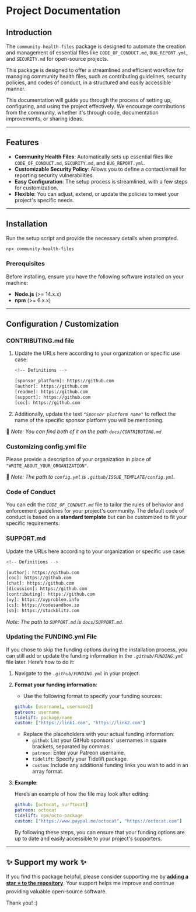 # Project Documentation

## Introduction

The `community-health-files` package is designed to automate the creation and management of essential files like `CODE_OF_CONDUCT.md`, `BUG_REPORT.yml`, and `SECURITY.md` for open-source projects.

This package is designed to offer a streamlined and efficient workflow for managing community health files, such as contributing guidelines, security policies, and codes of conduct, in a structured and easily accessible manner.

This documentation will guide you through the process of setting up, configuring, and using the project effectively. We encourage contributions from the community, whether it's through code, documentation improvements, or sharing ideas.

---

## Features

- **Community Health Files**: Automatically sets up essential files like `CODE_OF_CONDUCT.md`, `SECURITY.md`, and `BUG_REPORT.yml`.
- **Customizable Security Policy**: Allows you to define a contact/email for reporting security vulnerabilities.
- **Easy Configuration**: The setup process is streamlined, with a few steps for customization.
- **Flexible**: You can adjust, extend, or update the policies to meet your project's specific needs.

---

## Installation

Run the setup script and provide the necessary details when prompted.

```bash
npx community-health-files
```

### Prerequisites

Before installing, ensure you have the following software installed on your machine:

- **Node.js** (>= 14.x.x)
- **npm** (>= 6.x.x)

---

## Configuration / Customization

### CONTRIBUTING.md file

1. Update the URLs here according to your organization or specific use case:

   ```bash
   <!-- Definitions -->

   [sponsor_platform]: https://github.com
   [author]: https://github.com
   [readme]: https://github.com
   [support]: https://github.com
   [coc]: https://github.com
   ```

2. Additionally, update the text _`"Sponsor platform name"`_ to reflect the name of the specific sponsor platform you will be mentioning.

📝 _Note: You can find both of it on the path `docs/CONTRIBUTING.md`_

### Customizing config.yml file

Please provide a description of your organization in place of `"WRITE_ABOUT_YOUR_ORGANIZATION"`.

📝 _Note: The path to `config.yml` is `.github/ISSUE_TEMPLATE/config.yml`._

### Code of Conduct

You can edit the _`CODE_OF_CONDUCT.md`_ file to tailor the rules of behavior and enforcement guidelines for your project's community. The default code of conduct is based on a **standard template** but can be customized to fit your specific requirements.

### SUPPORT.md

Update the URLs here according to your organization or specific use case:

```bash
<!-- Definitions -->

[author]: https://github.com
[coc]: https://github.com
[chat]: https://github.com
[dicussion]: https://github.com
[contributing]: https://github.com
[xy]: https://xyproblem.info
[cs]: https://codesandbox.io
[sb]: https://stackblitz.com
```

_Note: The path to `SUPPORT.md` is `docs/SUPPORT.md`._

### Updating the FUNDING.yml File

If you chose to skip the funding options during the installation process, you can still add or update the funding information in the _`.github/FUNDING.yml`_ file later. Here’s how to do it:

1. Navigate to the _`.github/FUNDING.yml`_ in your project.

2. **Format your funding information**:

   - Use the following format to specify your funding sources:

   ```yaml
   github: [username1, username2]
   patreon: username
   tidelift: package/name
   custom: ["https://link1.com", "https://link2.com"]
   ```

   - Replace the placeholders with your actual funding information:
     - `github`: List your GitHub sponsors' usernames in square brackets, separated by commas.
     - `patreon`: Enter your Patreon username.
     - `tidelift`: Specify your Tidelift package.
     - `custom`: Include any additional funding links you wish to add in an array format.

3. **Example**:

   Here’s an example of how the file may look after editing:

   ```yaml
   github: [octocat, surftocat]
   patreon: octocat
   tidelift: npm/octo-package
   custom: ["https://www.paypal.me/octocat", "https://octocat.com"]
   ```

   By following these steps, you can ensure that your funding options are up to date and easily accessible to your project's supporters.

---

## ✨ Support my work ✨

If you find this package helpful, please consider supporting me by **[adding a star ⭐ to the repository](https://github.com/your-username/your-repo-name)**. Your support helps me improve and continue providing valuable open-source software.

Thank you! :)
